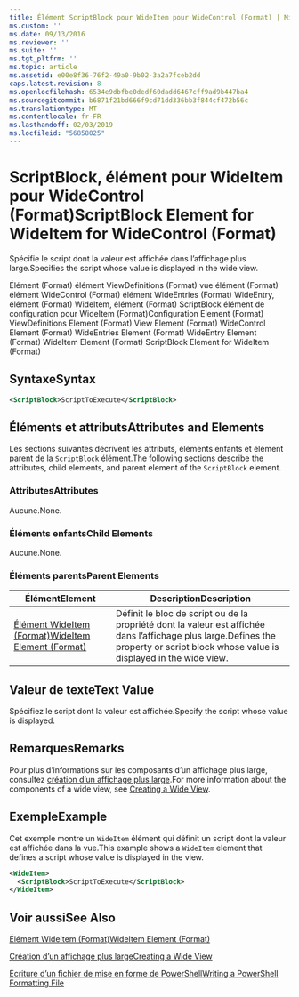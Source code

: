 ```yaml
---
title: Élément ScriptBlock pour WideItem pour WideControl (Format) | Microsoft Docs
ms.custom: ''
ms.date: 09/13/2016
ms.reviewer: ''
ms.suite: ''
ms.tgt_pltfrm: ''
ms.topic: article
ms.assetid: e00e8f36-76f2-49a0-9b02-3a2a7fceb2dd
caps.latest.revision: 8
ms.openlocfilehash: 6534e9dbfbe0dedf60dadd6467cff9ad9b447ba4
ms.sourcegitcommit: b6871f21bd666f9cd71dd336bb3f844cf472b56c
ms.translationtype: MT
ms.contentlocale: fr-FR
ms.lasthandoff: 02/03/2019
ms.locfileid: "56858025"
---
```

# <a name="scriptblock-element-for-wideitem-for-widecontrol-format"></a><span data-ttu-id="1a0c7-102">ScriptBlock, élément pour WideItem pour WideControl (Format)</span><span class="sxs-lookup"><span data-stu-id="1a0c7-102">ScriptBlock Element for WideItem for WideControl (Format)</span></span>

<span data-ttu-id="1a0c7-103">Spécifie le script dont la valeur est affichée dans l’affichage plus large.</span><span class="sxs-lookup"><span data-stu-id="1a0c7-103">Specifies the script whose value is displayed in the wide view.</span></span>

<span data-ttu-id="1a0c7-104">Élément (Format) élément ViewDefinitions (Format) vue élément (Format) élément WideControl (Format) élément WideEntries (Format) WideEntry, élément (Format) WideItem, élément (Format) ScriptBlock élément de configuration pour WideItem (Format)</span><span class="sxs-lookup"><span data-stu-id="1a0c7-104">Configuration Element (Format) ViewDefinitions Element (Format) View Element (Format) WideControl Element (Format) WideEntries Element (Format) WideEntry Element (Format) WideItem Element (Format) ScriptBlock Element for WideItem (Format)</span></span>

## <a name="syntax"></a><span data-ttu-id="1a0c7-105">Syntaxe</span><span class="sxs-lookup"><span data-stu-id="1a0c7-105">Syntax</span></span>

```xml
<ScriptBlock>ScriptToExecute</ScriptBlock>
```

## <a name="attributes-and-elements"></a><span data-ttu-id="1a0c7-106">Éléments et attributs</span><span class="sxs-lookup"><span data-stu-id="1a0c7-106">Attributes and Elements</span></span>

<span data-ttu-id="1a0c7-107">Les sections suivantes décrivent les attributs, éléments enfants et élément parent de la `ScriptBlock` élément.</span><span class="sxs-lookup"><span data-stu-id="1a0c7-107">The following sections describe the attributes, child elements, and parent element of the `ScriptBlock` element.</span></span>

### <a name="attributes"></a><span data-ttu-id="1a0c7-108">Attributes</span><span class="sxs-lookup"><span data-stu-id="1a0c7-108">Attributes</span></span>

<span data-ttu-id="1a0c7-109">Aucune.</span><span class="sxs-lookup"><span data-stu-id="1a0c7-109">None.</span></span>

### <a name="child-elements"></a><span data-ttu-id="1a0c7-110">Éléments enfants</span><span class="sxs-lookup"><span data-stu-id="1a0c7-110">Child Elements</span></span>

<span data-ttu-id="1a0c7-111">Aucune.</span><span class="sxs-lookup"><span data-stu-id="1a0c7-111">None.</span></span>

### <a name="parent-elements"></a><span data-ttu-id="1a0c7-112">Éléments parents</span><span class="sxs-lookup"><span data-stu-id="1a0c7-112">Parent Elements</span></span>

|<span data-ttu-id="1a0c7-113">Élément</span><span class="sxs-lookup"><span data-stu-id="1a0c7-113">Element</span></span>|<span data-ttu-id="1a0c7-114">Description</span><span class="sxs-lookup"><span data-stu-id="1a0c7-114">Description</span></span>|
|-------------|-----------------|
|[<span data-ttu-id="1a0c7-115">Élément WideItem (Format)</span><span class="sxs-lookup"><span data-stu-id="1a0c7-115">WideItem Element (Format)</span></span>](./wideitem-element-for-widecontrol-format.md)|<span data-ttu-id="1a0c7-116">Définit le bloc de script ou de la propriété dont la valeur est affichée dans l’affichage plus large.</span><span class="sxs-lookup"><span data-stu-id="1a0c7-116">Defines the property or script block whose value is displayed in the wide view.</span></span>|

## <a name="text-value"></a><span data-ttu-id="1a0c7-117">Valeur de texte</span><span class="sxs-lookup"><span data-stu-id="1a0c7-117">Text Value</span></span>

<span data-ttu-id="1a0c7-118">Spécifiez le script dont la valeur est affichée.</span><span class="sxs-lookup"><span data-stu-id="1a0c7-118">Specify the script whose value is displayed.</span></span>

## <a name="remarks"></a><span data-ttu-id="1a0c7-119">Remarques</span><span class="sxs-lookup"><span data-stu-id="1a0c7-119">Remarks</span></span>

<span data-ttu-id="1a0c7-120">Pour plus d’informations sur les composants d’un affichage plus large, consultez [création d’un affichage plus large](./creating-a-wide-view.md).</span><span class="sxs-lookup"><span data-stu-id="1a0c7-120">For more information about the components of a wide view, see [Creating a Wide View](./creating-a-wide-view.md).</span></span>

## <a name="example"></a><span data-ttu-id="1a0c7-121">Exemple</span><span class="sxs-lookup"><span data-stu-id="1a0c7-121">Example</span></span>

<span data-ttu-id="1a0c7-122">Cet exemple montre un `WideItem` élément qui définit un script dont la valeur est affichée dans la vue.</span><span class="sxs-lookup"><span data-stu-id="1a0c7-122">This example shows a `WideItem` element that defines a script whose value is displayed in the view.</span></span>

```xml
<WideItem>
  <ScriptBlock>ScriptToExecute</ScriptBlock>
</WideItem>
```

## <a name="see-also"></a><span data-ttu-id="1a0c7-123">Voir aussi</span><span class="sxs-lookup"><span data-stu-id="1a0c7-123">See Also</span></span>

[<span data-ttu-id="1a0c7-124">Élément WideItem (Format)</span><span class="sxs-lookup"><span data-stu-id="1a0c7-124">WideItem Element (Format)</span></span>](./wideitem-element-for-widecontrol-format.md)

[<span data-ttu-id="1a0c7-125">Création d’un affichage plus large</span><span class="sxs-lookup"><span data-stu-id="1a0c7-125">Creating a Wide View</span></span>](./creating-a-wide-view.md)

[<span data-ttu-id="1a0c7-126">Écriture d’un fichier de mise en forme de PowerShell</span><span class="sxs-lookup"><span data-stu-id="1a0c7-126">Writing a PowerShell Formatting File</span></span>](./writing-a-powershell-formatting-file.md)
